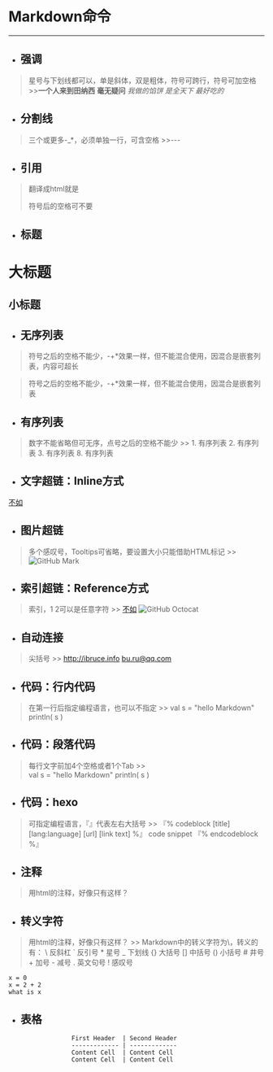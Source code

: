 # Markdown命令
---
+ ## 强调
> 星号与下划线都可以，单是斜体，双是粗体，符号可跨行，符号可加空格
    >>**一个人来到田纳西**
__毫无疑问__
*我做的馅饼
是全天下*
_最好吃的_
+ ## 分割线
> 三个或更多-_*，必须单独一行，可含空格
    >>---
+ ## 引用
> 翻译成html就是<blockquote></blockquote>符号后的空格可不要
+ ## 标题
>
大标题
===
小标题
---
+ ## 无序列表
> 符号之后的空格不能少，-+*效果一样，但不能混合使用，因混合是嵌套列表，内容可超长

 >  符号之后的空格不能少，-+*效果一样，但不能混合使用，因混合是嵌套列表
+ ## 有序列表
> 数字不能省略但可无序，点号之后的空格不能少
    >>  1. 有序列表
        2. 有序列表
        3. 有序列表
        8. 有序列表
+ ## 文字超链：Inline方式
>
[不如](http://bruce-sha.github.io "不如的博客")

+ ## 图片超链
> 多个感叹号，Tooltips可省略，要设置大小只能借助HTML标记
    >>
![GitHub Mark](http://github.global.ssl.fastly.net/images/modules/logos_page/GitHub-Mark.png "GitHub Mark")

+ ## 索引超链：Reference方式
> 索引，1 2可以是任意字符
    >> [不如][1]
![GitHub Octocat][2]

[1]:http://bruce-sha.github.io
[2]:http://github.global.ssl.fastly.net/images/modules/logos_page/Octocat.png

+ ## 自动连接
> 尖括号
    >>
<http://ibruce.info>
<bu.ru@qq.com>
+ ## 代码：行内代码
> 在第一行后指定编程语言，也可以不指定
    >> <!--￼0-->
        val s = "hello Markdown"
        println( s )

+ ## 代码：段落代码
> 每行文字前加4个空格或者1个Tab
    >>  
        val s = "hello Markdown"
        println( s )

+ ## 代码：hexo
> 可指定编程语言，『』代表左右大括号
    >>
        『% codeblock [title] [lang:language] [url] [link text] %』
        	code snippet
        『% endcodeblock %』
+ ## 注释
> 用html的注释，好像只有这样？

+ ## 转义字符
> 用html的注释，好像只有这样？
    >>
        Markdown中的转义字符为\，转义的有：
        \\ 反斜杠
        \` 反引号
        \* 星号
        \_ 下划线
        \{\} 大括号
        \[\] 中括号
        \(\) 小括号
        \# 井号
        \+ 加号
        \- 减号
        \. 英文句号
        \! 感叹号

```
x = 0
x = 2 + 2
what is x
```
+ ## 表格
                    First Header  | Second Header
                    ------------- | -------------
                    Content Cell  | Content Cell
                    Content Cell  | Content Cell
